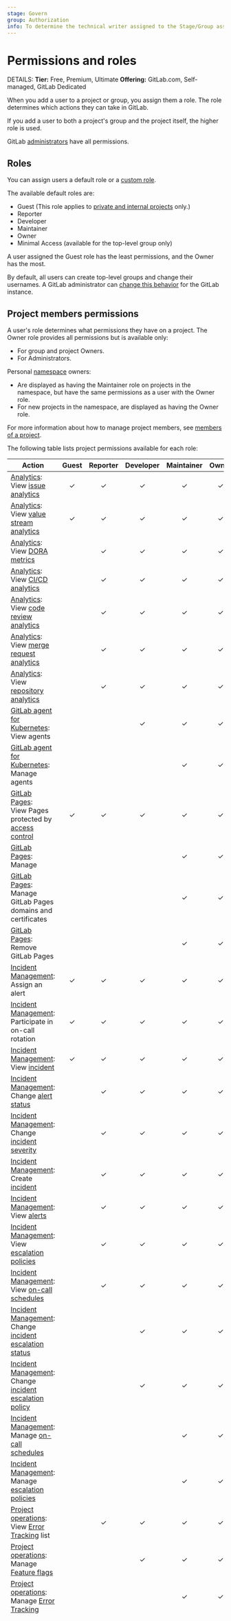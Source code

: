 ```yaml
---
stage: Govern
group: Authorization
info: To determine the technical writer assigned to the Stage/Group associated with this page, see https://handbook.gitlab.com/handbook/product/ux/technical-writing/#assignments
---
```


# Permissions and roles

DETAILS:
**Tier:** Free, Premium, Ultimate
**Offering:** GitLab.com, Self-managed, GitLab Dedicated

When you add a user to a project or group, you assign them a role.
The role determines which actions they can take in GitLab.

If you add a user to both a project's group and the
project itself, the higher role is used.

GitLab [administrators](../administration/index.md) have all permissions.

## Roles

You can assign users a default role or a [custom role](custom_roles.md).

The available default roles are:

- Guest (This role applies to [private and internal projects](../user/public_access.md) only.)
- Reporter
- Developer
- Maintainer
- Owner
- Minimal Access (available for the top-level group only)

A user assigned the Guest role has the least permissions,
and the Owner has the most.

By default, all users can create top-level groups and change their
usernames. A GitLab administrator can [change this behavior](../administration/user_settings.md)
for the GitLab instance.

## Project members permissions

A user's role determines what permissions they have on a project. The Owner role provides all permissions but is
available only:

- For group and project Owners.
- For Administrators.

Personal [namespace](namespace/index.md) owners:

- Are displayed as having the Maintainer role on projects in the namespace, but have the same permissions as a user with the Owner role.
- For new projects in the namespace, are displayed as having the Owner role.

For more information about how to manage project members, see
[members of a project](project/members/index.md).

The following table lists project permissions available for each role:

<!-- Keep these tables sorted: By category first, then by minimum role, then alphabetically by action. -->

| Action                                                                                                                                                                                       | Guest | Reporter | Developer | Maintainer | Owner | Notes |
|----------------------------------------------------------------------------------------------------------------------------------------------------------------------------------------------|:-----:|:--------:|:---------:|:----------:|:-----:|-------|
| [Analytics](analytics/index.md):<br>View [issue analytics](group/issues_analytics/index.md)                                                                                                  | ✓     | ✓        | ✓         | ✓          | ✓     |       |
| [Analytics](analytics/index.md):<br>View [value stream analytics](group/value_stream_analytics/index.md)                                                                                     | ✓     | ✓        | ✓         | ✓          | ✓     |       |
| [Analytics](analytics/index.md):<br>View [DORA metrics](analytics/ci_cd_analytics.md)                                                                                                        |       | ✓        | ✓         | ✓          | ✓     |       |
| [Analytics](analytics/index.md):<br>View [CI/CD analytics](analytics/ci_cd_analytics.md)                                                                                                     |       | ✓        | ✓         | ✓          | ✓     |       |
| [Analytics](analytics/index.md):<br>View [code review analytics](analytics/code_review_analytics.md)                                                                                         |       | ✓        | ✓         | ✓          | ✓     |       |
| [Analytics](analytics/index.md):<br>View [merge request analytics](analytics/merge_request_analytics.md)                                                                                     |       | ✓        | ✓         | ✓          | ✓     |       |
| [Analytics](analytics/index.md):<br>View [repository analytics](analytics/repository_analytics.md)                                                                                           |       | ✓        | ✓         | ✓          | ✓     |       |
| [GitLab agent for Kubernetes](clusters/agent/index.md):<br>View agents                                                                                                                       |       |          | ✓         | ✓          | ✓     |       |
| [GitLab agent for Kubernetes](clusters/agent/index.md):<br>Manage agents                                                                                                                     |       |          |           | ✓          | ✓     |       |
| [GitLab Pages](project/pages/index.md):<br>View Pages protected by [access control](project/pages/pages_access_control.md)                                                                   | ✓     | ✓        | ✓         | ✓          | ✓     |       |
| [GitLab Pages](project/pages/index.md):<br>Manage                                                                                                                                            |       |          |           | ✓          | ✓     |       |
| [GitLab Pages](project/pages/index.md):<br>Manage GitLab Pages domains and certificates                                                                                                      |       |          |           | ✓          | ✓     |       |
| [GitLab Pages](project/pages/index.md):<br>Remove GitLab Pages                                                                                                                               |       |          |           | ✓          | ✓     |       |
| [Incident Management](../operations/incident_management/index.md):<br>Assign an alert                                                                                                        | ✓     | ✓        | ✓         | ✓          | ✓     |       |
| [Incident Management](../operations/incident_management/index.md):<br>Participate in on-call rotation                                                                                        | ✓     | ✓        | ✓         | ✓          | ✓     |       |
| [Incident Management](../operations/incident_management/index.md):<br>View [incident](../operations/incident_management/incidents.md)                                                        | ✓     | ✓        | ✓         | ✓          | ✓     |       |
| [Incident Management](../operations/incident_management/index.md):<br>Change [alert status](../operations/incident_management/alerts.md#change-an-alerts-status)                             |       | ✓        | ✓         | ✓          | ✓     |       |
| [Incident Management](../operations/incident_management/index.md):<br>Change [incident severity](../operations/incident_management/manage_incidents.md#change-severity)                      |       | ✓        | ✓         | ✓          | ✓     |       |
| [Incident Management](../operations/incident_management/index.md):<br>Create [incident](../operations/incident_management/incidents.md)                                                      |       | ✓        | ✓         | ✓          | ✓     |       |
| [Incident Management](../operations/incident_management/index.md):<br>View [alerts](../operations/incident_management/alerts.md)                                                             |       | ✓        | ✓         | ✓          | ✓     |       |
| [Incident Management](../operations/incident_management/index.md):<br>View [escalation policies](../operations/incident_management/escalation_policies.md)                                   |       | ✓        | ✓         | ✓          | ✓     |       |
| [Incident Management](../operations/incident_management/index.md):<br>View [on-call schedules](../operations/incident_management/oncall_schedules.md)                                        |       | ✓        | ✓         | ✓          | ✓     |       |
| [Incident Management](../operations/incident_management/index.md):<br>Change [incident escalation status](../operations/incident_management/manage_incidents.md#change-status)               |       |          | ✓         | ✓          | ✓     |       |
| [Incident Management](../operations/incident_management/index.md):<br>Change [incident escalation policy](../operations/incident_management/manage_incidents.md#change-escalation-policy)    |       |          | ✓         | ✓          | ✓     |       |
| [Incident Management](../operations/incident_management/index.md):<br>Manage [on-call schedules](../operations/incident_management/oncall_schedules.md)                                      |       |          |           | ✓          | ✓     |       |
| [Incident Management](../operations/incident_management/index.md):<br>Manage [escalation policies](../operations/incident_management/escalation_policies.md)                                 |       |          |           | ✓          | ✓     |       |
| [Project operations](../operations/index.md):<br>View [Error Tracking](../operations/error_tracking.md) list                                                                                 |       | ✓        | ✓         | ✓          | ✓     |       |
| [Project operations](../operations/index.md):<br>Manage [Feature flags](../operations/feature_flags.md)                                                                                      |       |          | ✓         | ✓          | ✓     |       |
| [Project operations](../operations/index.md):<br>Manage [Error Tracking](../operations/error_tracking.md)                                                                                    |       |          |           | ✓          | ✓     |       |
| [Projects](project/index.md):<br>Download project                                                                                                                                            | ✓     | ✓        | ✓         | ✓          | ✓     | On self-managed GitLab instances, users with the Guest role are able to perform this action only on public and internal projects (not on private projects). [External users](../administration/external_users.md) must be given explicit access (at least the **Reporter** role) even if the project is internal. Users with the Guest role on GitLab.com are only able to perform this action on public projects because internal visibility is not available. |
| [Projects](project/index.md):<br>Leave comments                                                                                                                                              | ✓     | ✓        | ✓         | ✓          | ✓     |       |
| [Projects](project/index.md):<br>Reposition comments on images (posted by any user)                                                                                                          | ✓     | ✓        | ✓         | ✓          | ✓     | Applies only to comments on [Design Management](project/issues/design_management.md) designs. |
| [Projects](project/index.md):<br>View [Insights](project/insights/index.md)                                                                                                                  | ✓     | ✓        | ✓         | ✓          | ✓     |       |
| [Projects](project/index.md):<br>View [releases](project/releases/index.md)                                                                                                                  | ✓     | ✓        | ✓         | ✓          | ✓     | Guest users can access GitLab [**Releases**](project/releases/index.md) for downloading assets but are not allowed to download the source code nor see [repository information like commits and release evidence](project/releases/index.md#view-a-release-and-download-assets). |
| [Projects](project/index.md):<br>View [Requirements](project/requirements/index.md)                                                                                                          | ✓     | ✓        | ✓         | ✓          | ✓     |       |
| [Projects](project/index.md):<br>View [time tracking](project/time_tracking.md) reports                                                                                                      | ✓     | ✓        | ✓         | ✓          | ✓     | On self-managed GitLab instances, users with the Guest role are able to perform this action only on public and internal projects (not on private projects). [External users](../administration/external_users.md) must be given explicit access (at least the **Reporter** role) even if the project is internal. Users with the Guest role on GitLab.com are only able to perform this action on public projects because internal visibility is not available. |
| [Projects](project/index.md):<br>Create [snippets](snippets.md)                                                                                                                              |       | ✓        | ✓         | ✓          | ✓     |       |
| [Projects](project/index.md):<br>View [project traffic statistics](../api/project_statistics.md)                                                                                             |       | ✓        | ✓         | ✓          | ✓     |       |
| [Projects](project/index.md):<br>Create, edit, delete [releases](project/releases/index.md)                                                                                                  |       |          | ✓         | ✓          | ✓     | If the [tag is protected](project/protected_tags.md), this depends on the access given to Developers and Maintainers. |
| [Projects](project/index.md):<br>Enable [review apps](../ci/review_apps/index.md)                                                                                                            |       |          | ✓         | ✓          | ✓     |       |
| [Projects](project/index.md):<br>Add [deploy keys](project/deploy_keys/index.md)                                                                                                             |       |          |           | ✓          | ✓     |       |
| [Projects](project/index.md):<br>Add new [team members](project/members/index.md)                                                                                                            |       |          |           | ✓          | ✓     |       |
| [Projects](project/index.md):<br>Manage [team members](project/members/index.md)                                                                                                             |       |          |           | ✓          | ✓     | Maintainers cannot create, demote, or remove Owners, and they cannot promote users to the Owner role. They also cannot approve Owner role access requests. |
| [Projects](project/index.md):<br>Change [project features visibility](public_access.md) level                                                                                                |       |          |           | ✓          | ✓     | A Maintainer or Owner can't change project features visibility level if [project visibility](public_access.md) is set to private. |
| [Projects](project/index.md):<br>Configure [webhooks](project/integrations/webhooks.md)                                                                                                      |       |          |           | ✓          | ✓     |       |
| [Projects](project/index.md):<br>Edit comments (posted by any user)                                                                                                                          |       |          |           | ✓          | ✓     |       |
| [Projects](project/index.md):<br>Edit project badges                                                                                                                                         |       |          |           | ✓          | ✓     |       |
| [Projects](project/index.md):<br>Edit project settings                                                                                                                                       |       |          |           | ✓          | ✓     |       |
| [Projects](project/index.md):<br>[Export project](project/settings/import_export.md)                                                                                                         |       |          |           | ✓          | ✓     |       |
| [Projects](project/index.md):<br>Manage [project access tokens](project/settings/project_access_tokens.md)                                                                                   |       |          |           | ✓          | ✓     | For self-managed GitLab, project access tokens are available in all tiers. For GitLab.com, project access tokens are supported in the Premium and Ultimate tier (excluding [trial licenses](https://about.gitlab.com/free-trial/)). |
| [Projects](project/index.md):<br>Manage [Project Operations](../operations/index.md)                                                                                                         |       |          |           | ✓          | ✓     |       |
| [Projects](project/index.md):<br>Rename project                                                                                                                                              |       |          |           | ✓          | ✓     |       |
| [Projects](project/index.md):<br>Share (invite) projects with groups                                                                                                                         |       |          |           | ✓          | ✓     | When [Share Group Lock](group/access_and_permissions.md#prevent-a-project-from-being-shared-with-groups) is enabled the project can't be shared with other groups. It does not affect group with group sharing. |
| [Projects](project/index.md):<br>View 2FA status of members                                                                                                                                  |       |          |           | ✓          | ✓     |       |
| [Projects](project/index.md):<br>Archive project                                                                                                                                             |       |          |           |            | ✓     |       |
| [Projects](project/index.md):<br>Change project visibility level                                                                                                                             |       |          |           |            | ✓     |       |
| [Projects](project/index.md):<br>Delete project                                                                                                                                              |       |          |           |            | ✓     |       |
| [Projects](project/index.md):<br>Disable notification emails                                                                                                                                 |       |          |           |            | ✓     |       |
| [Projects](project/index.md):<br>Transfer project to another namespace                                                                                                                       |       |          |           |            | ✓     |       |
| [Projects](project/index.md): View [Usage Quotas](usage_quotas.md) page                                                                                                                      |       |          |           | ✓          | ✓     |       |
| [Requirements Management](project/requirements/index.md):<br>Archive / reopen                                                                                                                |       | ✓        | ✓         | ✓          | ✓     | Authors and assignees can archive and re-open even if they don't have the Reporter role. |
| [Requirements Management](project/requirements/index.md):<br>Create / edit                                                                                                                   |       | ✓        | ✓         | ✓          | ✓     | Authors and assignees can modify the title and description even if they don't have the Reporter role.|
| [Requirements Management](project/requirements/index.md):<br>Import / export                                                                                                                 |       | ✓        | ✓         | ✓          | ✓     |       |
| [Terraform](infrastructure/index.md):<br>Read Terraform state                                                                                                                                |       |          | ✓         | ✓          | ✓     |       |
| [Terraform](infrastructure/index.md):<br>Manage Terraform state                                                                                                                              |       |          |           | ✓          | ✓     |       |
| [Test cases](../ci/test_cases/index.md):<br>Archive                                                                                                                                          |       | ✓        | ✓         | ✓          | ✓     |       |
| [Test cases](../ci/test_cases/index.md):<br>Create                                                                                                                                           |       | ✓        | ✓         | ✓          | ✓     |       |
| [Test cases](../ci/test_cases/index.md):<br>Move                                                                                                                                             |       | ✓        | ✓         | ✓          | ✓     |       |
| [Test cases](../ci/test_cases/index.md):<br>Reopen                                                                                                                                           |       | ✓        | ✓         | ✓          | ✓     |       |

### Application Security

Project permissions for [application security](application_security/secure_your_application.md) features including dependency management, security analyzers, security policies, and vulnerability management.

| Action                                                                                                                             | Guest | Reporter | Developer | Maintainer | Owner | Notes |
|------------------------------------------------------------------------------------------------------------------------------------|:-----:|:--------:|:---------:|:----------:|:-----:|-------|
| View licenses in [dependency list](application_security/dependency_list/index.md)                                                  |       |          |     ✓     |     ✓      |   ✓   |       |
| View [dependency list](application_security/dependency_list/index.md)                                                              |       |          |     ✓     |     ✓      |   ✓   |       |
| View [vulnerability report](application_security/vulnerability_report/index.md)                                                    |       |          |     ✓     |     ✓      |   ✓   |       |
| View [security dashboard](application_security/security_dashboard/index.md)                                                        |       |          |     ✓     |     ✓      |   ✓   |       |
| [Create issue](application_security/vulnerabilities/index.md#create-a-gitlab-issue-for-a-vulnerability) from vulnerability finding |       |          |     ✓     |     ✓      |   ✓   |       |
| Manually [create a vulnerability](application_security/vulnerability_report/index.md#manually-add-a-vulnerability)                 |       |          |     ✓     |     ✓      |   ✓   |       |
| Create and run [on-demand DAST scans](application_security/dast/on-demand_scan.md)                                                 |       |          |     ✓     |     ✓      |   ✓   |       |
| Create, edit, delete [individual security policies](application_security/policies/index.md)                                        |       |          |     ✓     |     ✓      |   ✓   |       |
| Create a [CVE ID Request](application_security/cve_id_request.md)                                                                  |       |          |           |     ✓      |   ✓   |       |
| Change vulnerability status                                                                                                        |       |          |           |     ✓      |   ✓   | The `admin_vulnerability` permission was [removed](https://gitlab.com/gitlab-org/gitlab/-/issues/412693) from the Developer role in GitLab 17.0. |
| Create or assign [security policy project](application_security/policies/index.md)                                                 |       |          |           |            |   ✓   |       |
| Manage [security configurations](application_security/configuration/index.md)                                                      |       |          |           |            |   ✓   |       |

### Compliance

Project permissions for [compliance](compliance/index.md) features including compliance center, audit events, compliance frameworks, and licenses.

| Action                                                                                            | Guest | Reporter | Developer | Maintainer | Owner | Notes |
|---------------------------------------------------------------------------------------------------|:-----:|:--------:|:---------:|:----------:|:-----:|-------|
| View [allowed and denied licenses in MR](compliance/license_scanning_of_cyclonedx_files/index.md) |   ✓   |    ✓     |     ✓     |     ✓      |   ✓   | On self-managed GitLab instances, users with the Guest role are able to perform this action only on public and internal projects (not on private projects). [External users](../administration/external_users.md) must be have at least the Reporter role, even if the project is internal. Users with the Guest role on GitLab.com are able to perform this action only on public projects because internal visibility is not available. |
| View [audit events](../administration/audit_event_reports.md)                                     |       |          |     ✓     |     ✓      |   ✓   | Users can only view events based on their individual actions. |
| View licenses in [dependency list](application_security/dependency_list/index.md)                 |       |          |     ✓     |     ✓      |   ✓   |       |
| Create, edit, and delete license approval policies                                                |       |          |     ✓     |     ✓      |   ✓   |       |
| Manage [audit streams](compliance/audit_event_streaming.md)                                       |       |          |           |            |   ✓   |       |

### Machine learning model registry and experiments

Project permissions for [model registry](project/ml/model_registry/index.md) and [model experiments](project/ml/experiment_tracking/index.md).

| Action                                                                                            | Guest | Reporter | Developer | Maintainer | Owner | Notes |
|---------------------------------------------------------------------------------------------------|:-----:|:--------:|:---------:|:----------:|:-----:|-------|
| View [models and versions](project/ml/model_registry/index.md)                                    |       |     ✓    |     ✓     |     ✓      |   ✓   |       |
| Create, edit, and delete models, versions, and artifacts                                           |       |          |     ✓     |     ✓      |   ✓   |       |
| View [model experiments](project/ml/experiment_tracking/index.md)                                 |       |     ✓    |     ✓     |     ✓      |   ✓   |       |
| Create, edit, and delete experiments, candidates etc                                              |       |          |     ✓     |     ✓      |   ✓   |       |

### Project planning

Project permissions for [issues](project/issues/index.md):

| Action                                                                | Guest | Reporter | Developer | Maintainer | Owner | Notes |
|-----------------------------------------------------------------------|:-----:|:--------:|:---------:|:----------:|:-----:|-------|
| View issues                                                           |   ✓   |    ✓     |     ✓     |     ✓      |   ✓   |       |
| Create issues                                                         |   ✓   |    ✓     |     ✓     |     ✓      |   ✓   | Authors and assignees can modify the title and description even if they don't have the Reporter role. |
| View [confidential issues](project/issues/confidential_issues.md)     |       |    ✓     |     ✓     |     ✓      |   ✓   |       |
| Update metadata on issues                                             |       |    ✓     |     ✓     |     ✓      |   ✓   | Metadata includes labels, assignees, milestones, epics, weight, confidentiality, time tracking, and more.<br /><br />Guest users can only set metadata when creating an issue. They cannot change the metadata on existing issues. |
| Close / reopen issues                                                 |       |    ✓     |     ✓     |     ✓      |   ✓   | Authors and assignees can close and reopen issues even if they don't have the Reporter role. |
| Manage [design management](project/issues/design_management.md) files |       |    ✓     |     ✓     |     ✓      |   ✓   |       |
| Manage [issue boards](project/issue_board.md)                         |       |    ✓     |     ✓     |     ✓      |   ✓   |       |
| Manage [milestones](project/milestones/index.md)                      |       |    ✓     |     ✓     |     ✓      |   ✓   |       |
| Delete issues                                                         |       |          |           |            |   ✓   |       |

Project permissions for [tasks](tasks.md):

| Action            | Guest | Reporter | Developer | Maintainer | Owner | Notes |
|-------------------|:-----:|:--------:|:---------:|:----------:|:-----:|-------|
| View tasks        |   ✓   |    ✓     |     ✓     |     ✓      |   ✓   |       |
| Create tasks      |   ✓   |    ✓     |     ✓     |     ✓      |   ✓   | Guest users can create tasks for issues they authored. Authors and assignees can modify the title and description even if they don't have the Reporter role. |
| Add a linked item |   ✓   |    ✓     |     ✓     |     ✓      |   ✓   |       |
| Edit tasks        |       |    ✓     |     ✓     |     ✓      |   ✓   |       |
| Remove from issue |       |    ✓     |     ✓     |     ✓      |   ✓   |       |
| Delete tasks      |       |          |           |            |   ✓   | Authors of tasks can delete them even if they don't have the Owner role. |

Project permissions for [OKRs](okrs.md):

| Action                        | Guest | Reporter | Developer | Maintainer | Owner | Notes |
|-------------------------------|:-----:|:--------:|:---------:|:----------:|:-----:|-------|
| View OKRs                     |   ✓   |    ✓     |     ✓     |     ✓      |   ✓   |       |
| Create OKRs                   |   ✓   |    ✓     |     ✓     |     ✓      |   ✓   |       |
| Add a child OKR               |   ✓   |    ✓     |     ✓     |     ✓      |   ✓   |       |
| Add a linked item             |   ✓   |    ✓     |     ✓     |     ✓      |   ✓   |       |
| Edit OKRs                     |       |    ✓     |     ✓     |     ✓      |   ✓   |       |
| Change confidentiality in OKR |       |    ✓     |     ✓     |     ✓      |   ✓   |       |

Project permissions for [wikis](project/wiki/index.md):

| Action                     | Guest | Reporter | Developer | Maintainer | Owner | Notes |
|----------------------------|:-----:|:--------:|:---------:|:----------:|:-----:|-------|
| View wiki                  |   ✓   |    ✓     |     ✓     |     ✓      |   ✓   |       |
| Create and edit wiki pages |       |          |     ✓     |     ✓      |   ✓   |       |
| Delete wiki pages          |       |          |     ✓     |     ✓      |   ✓   |       |

### Packages and Registries

Project permissions for [container registry](../user/packages/index.md):

| Action                                    | Guest | Reporter | Developer | Maintainer | Owner | Notes |
|-------------------------------------------|:-----:|:--------:|:---------:|:----------:|:-----:|-------|
| Pull an image from the container registry |   ✓   |    ✓     |     ✓     |     ✓      |   ✓   | The ability to view the container registry and pull images is controlled by the [container registry's visibility permissions](packages/container_registry/index.md#container-registry-visibility-permissions). |
| Push an image to the container registry   |       |          |     ✓     |     ✓      |   ✓   |       |
| Delete a container registry image         |       |          |     ✓     |     ✓      |   ✓   |       |
| Manage cleanup policies                   |       |          |           |     ✓      |   ✓   |       |

Project permissions for [package registry](../user/packages/index.md):

| Action                                  | Guest | Reporter | Developer | Maintainer | Owner | Notes |
|-----------------------------------------|:-----:|:--------:|:---------:|:----------:|:-----:|-------|
| Pull a package                          |   ✓   |    ✓     |     ✓     |     ✓      |   ✓   | On self-managed GitLab instances, users with the Guest role are able to perform this action only on public and internal projects (not on private projects). [External users](../administration/external_users.md) must be given explicit access (at least the **Reporter** role) even if the project is internal. Users with the Guest role on GitLab.com are only able to perform this action on public projects because internal visibility is not available. |
| Publish a package                       |       |          |     ✓     |     ✓      |   ✓   |       |
| Delete a package                        |       |          |           |     ✓      |   ✓   |       |
| Delete a file associated with a package |       |          |           |     ✓      |   ✓   |       |

### Repository

Project permissions for [repository](project/repository/index.md) features including source code, branches, push rules, and more:

| Action                                                         | Guest | Reporter | Developer | Maintainer | Owner | Notes |
|----------------------------------------------------------------|:-----:|:--------:|:---------:|:----------:|:-----:|-------|
| View project code                                              |   ✓   |    ✓     |     ✓     |     ✓      |   ✓   | On self-managed GitLab instances, users with the Guest role are able to perform this action only on public and internal projects (not on private projects). [External users](../administration/external_users.md) must be given explicit access (at least the **Reporter** role) even if the project is internal. Users with the Guest role on GitLab.com are only able to perform this action on public projects because internal visibility is not available. In GitLab 15.9 and later, users with the Guest role and an Ultimate license can view private repository content if an administrator (on self-managed or GitLab Dedicated) or group owner (on GitLab.com) gives those users permission. The administrator or group owner can create a [custom role](custom_roles.md) through the API or UI and assign that role to the users. |
| Pull project code                                              |   ✓   |    ✓     |     ✓     |     ✓      |   ✓   | On self-managed GitLab instances, users with the Guest role are able to perform this action only on public and internal projects (not on private projects). [External users](../administration/external_users.md) must be given explicit access (at least the **Reporter** role) even if the project is internal. Users with the Guest role on GitLab.com are only able to perform this action on public projects because internal visibility is not available. |
| View a commit status                                           |       |    ✓     |     ✓     |     ✓      |   ✓   |       |
| Create or update commit status                                 |       |          |     ✓     |     ✓      |   ✓   | If the [branch is protected](project/protected_branches.md), this depends on the access given to Developers and Maintainers. |
| Create and delete [Git tags](project/repository/tags/index.md) |       |          |     ✓     |     ✓      |   ✓   |       |
| Create new [branches](project/repository/branches/index.md)    |       |          |     ✓     |     ✓      |   ✓   |       |
| Force push to non-protected branches                           |       |          |     ✓     |     ✓      |   ✓   |       |
| Push to non-protected branches                                 |       |          |     ✓     |     ✓      |   ✓   |       |
| Delete non-protected branches                                  |       |          |     ✓     |     ✓      |   ✓   |       |
| Manage [protected branches](project/protected_branches.md)     |       |          |           |     ✓      |   ✓   |       |
| Delete protected branches                                      |       |          |           |     ✓      |   ✓   |       |
| Manage [protected tags](project/protected_tags.md)             |       |          |           |     ✓      |   ✓   |       |
| Manage [push rules](project/repository/push_rules.md)          |       |          |           |     ✓      |   ✓   |       |
| Push to protected branches                                     |       |          |           |     ✓      |   ✓   | If the [branch is protected](project/protected_branches.md), this depends on the access given to Developers and Maintainers. |
| Remove fork relationship                                       |       |          |           |            |   ✓   |       |
| Force push to protected branches                               |       |          |           |            |       | Not allowed for Guest, Reporter, Developer, Maintainer, or Owner. See [protected branches](project/protected_branches.md#allow-force-push-on-a-protected-branch). |

Project permissions for [merge requests](project/merge_requests/index.md):

| Action                                                                                                       | Guest | Reporter | Developer | Maintainer | Owner | Notes |
|--------------------------------------------------------------------------------------------------------------|:-----:|:--------:|:---------:|:----------:|:-----:|-------|
| [View](project/merge_requests/index.md#view-merge-requests) a merge request                                  |   ✓   |    ✓     |     ✓     |     ✓      |   ✓   | On self-managed GitLab instances, users with the Guest role are able to perform this action only on public and internal projects (not on private projects). [External users](../administration/external_users.md) must be given explicit access (at least the **Reporter** role) even if the project is internal. Users with the Guest role on GitLab.com are only able to perform this action on public projects because internal visibility is not available. |
| [Create](project/merge_requests/creating_merge_requests.md) a merge request                                  |       |          |     ✓     |     ✓      |   ✓   | In projects that accept contributions from external members, users can create, edit, and close their own merge requests. |
| Update a merge request including assign, review, code suggestions, approve, labels, lock and resolve threads |       |          |     ✓     |     ✓      |   ✓   | For information on eligible approvers for merge requests, see [Eligible approvers](project/merge_requests/approvals/rules.md#eligible-approvers). |
| Manage [merge request settings](project/merge_requests/approvals/settings.md)                                |       |          |           |     ✓      |   ✓   |       |
| Manage [merge request approval rules](project/merge_requests/approvals/rules.md)                             |       |          |           |     ✓      |   ✓   |       |
| Delete merge request                                                                                         |       |          |           |            |   ✓   |       |

### GitLab CI/CD permissions

[GitLab CI/CD](../ci/index.md) permissions for some roles can be modified by these settings:

- [Public pipelines](../ci/pipelines/settings.md#change-which-users-can-view-your-pipelines):
  When set to public, gives access to certain CI/CD features to *Guest* project members.
- [Pipeline visibility](../ci/pipelines/settings.md#change-pipeline-visibility-for-non-project-members-in-public-projects):
  When set to **Everyone with Access**, gives access to certain CI/CD "view" features to *non-project* members.

Project Owners can do any listed action, and also can delete pipelines:

| Action                                                                                                                         | Non-member | Guest | Reporter | Developer | Maintainer | Notes |
|--------------------------------------------------------------------------------------------------------------------------------|:----------:|:-----:|:--------:|:---------:|:----------:|-------|
| See that artifacts exist                                                                                                       |     ✓      |   ✓   |    ✓     |     ✓     |     ✓      | Non-members and guests: Only if the project is public. |
| View a list of jobs                                                                                                            |     ✓      |   ✓   |    ✓     |     ✓     |     ✓      | Non-members: Only if the project is public and **Public pipelines** is enabled in **Project Settings > CI/CD**.<br>Guests: Only if **Public pipelines** is enabled in **Project Settings > CI/CD**. |
| View and download artifacts                                                                                                    |     ✓      |   ✓   |    ✓     |     ✓     |     ✓      | Non-members: Only if the project is public, **Public pipelines** is enabled in **Project Settings > CI/CD**, and [`artifacts:public: false`](../ci/yaml/index.md#artifactspublic) is not set on the job.<br>Guests: Only if **Public pipelines** is enabled in **Project Settings > CI/CD** and `artifacts:public: false` is not set on the job.<br>Reporters: Only if `artifacts:public: false` is not set on the job. |
| View [environments](../ci/environments/index.md)                                                                               |     ✓      |   ✓   |    ✓     |     ✓     |     ✓      | Non-members and guests: Only if the project is public. |
| View job logs and job details page                                                                                             |     ✓      |   ✓   |    ✓     |     ✓     |     ✓      | Non-members: Only if the project is public and **Public pipelines** is enabled in **Project Settings > CI/CD**.<br>Guests: Only if **Public pipelines** is enabled in **Project Settings > CI/CD**. |
| View pipelines and pipeline details pages                                                                                      |     ✓      |   ✓   |    ✓     |     ✓     |     ✓      | Non-members: Only if the project is public and **Public pipelines** is enabled in **Project Settings > CI/CD**.<br>Guests: Only if **Public pipelines** is enabled in **Project Settings > CI/CD**. |
| View pipelines tab in MR                                                                                                       |     ✓      |   ✓   |    ✓     |     ✓     |     ✓      | Non-members and guests: Only if the project is public. |
| [View vulnerabilities in a pipeline](application_security/vulnerability_report/pipeline.md#view-vulnerabilities-in-a-pipeline) |            |   ✓   |    ✓     |     ✓     |     ✓      | Guests: Only if **Public pipelines** is enabled in **Project Settings > CI/CD**. |
| Run deployment job for a protected environment                                                                                 |            |       |    ✓     |     ✓     |     ✓      | Reporters: Only if the user is [part of a group with access to the protected environment](../ci/environments/protected_environments.md#deployment-only-access-to-protected-environments).<br>Developers and maintainers: Only if the user is [allowed to deploy to the protected branch](../ci/environments/protected_environments.md#protecting-environments). |
| View and download project [Secure Files](../api/secure_files.md)                                                               |            |       |          |     ✓     |     ✓      |       |
| Retry jobs                                                                                                                     |            |       |          |     ✓     |     ✓      |       |
| Cancel jobs                                                                                                                    |            |       |          |     ✓     |     ✓      | Cancellation permissions can be [restricted in the pipeline settings](../ci/pipelines/settings.md#restrict-roles-that-can-cancel-pipelines-or-jobs). |
| Create new [environments](../ci/environments/index.md)                                                                         |            |       |          |     ✓     |     ✓      |       |
| Delete job logs or job artifacts                                                                                               |            |       |          |     ✓     |     ✓      | Developers: Only if the job was triggered by the user and runs for a non-protected branch. |
| Run CI/CD pipeline                                                                                                             |            |       |          |     ✓     |     ✓      |       |
| Run CI/CD job                                                                                                                  |            |       |          |     ✓     |     ✓      |       |
| Run CI/CD pipeline for a protected branch                                                                                      |            |       |          |     ✓     |     ✓      | Developers and maintainers: Only if the user is [allowed to merge or push to the protected branch](../ci/pipelines/index.md#pipeline-security-on-protected-branches). |
| Stop [environments](../ci/environments/index.md)                                                                               |            |       |          |     ✓     |     ✓      |       |
| View a job with [debug logging](../ci/variables/index.md#enable-debug-logging)                                                 |            |       |          |     ✓     |     ✓      |       |
| Use pipeline editor                                                                                                            |            |       |          |     ✓     |     ✓      |       |
| Run [interactive web terminals](../ci/interactive_web_terminal/index.md)                                                       |            |       |          |     ✓     |     ✓      |       |
| Add project runners to project                                                                                                 |            |       |          |           |     ✓      |       |
| Clear runner caches manually                                                                                                   |            |       |          |           |     ✓      |       |
| Enable instance runners in project                                                                                             |            |       |          |           |     ✓      |       |
| Manage CI/CD settings                                                                                                          |            |       |          |           |     ✓      |       |
| Manage job triggers                                                                                                            |            |       |          |           |     ✓      |       |
| Manage project CI/CD variables                                                                                                 |            |       |          |           |     ✓      |       |
| Manage project [Secure Files](../api/secure_files.md)                                                                          |            |       |          |           |     ✓      |       |
| Use [environment terminals](../ci/environments/index.md#web-terminals-deprecated)                                              |            |       |          |           |     ✓      |       |

#### Job permissions

This table shows granted privileges for jobs triggered by specific roles.

Project Owners can do any listed action, but no users can push source and LFS together.
Guest users and members with the Reporter role cannot do any of these actions.

| Action                                       | Developer | Maintainer | Notes |
|----------------------------------------------|:---------:|:----------:|-------|
| Clone source and LFS from current project    |     ✓     |     ✓      |       |
| Clone source and LFS from public projects    |     ✓     |     ✓      |       |
| Clone source and LFS from internal projects  |     ✓     |     ✓      | Developers and Maintainers: Only if the triggering user is not an external user. |
| Clone source and LFS from private projects   |     ✓     |     ✓      | Only if the triggering user is a member of the project. See also [Usage of private Docker images with `if-not-present` pull policy](https://docs.gitlab.com/runner/security/index.html#usage-of-private-docker-images-with-if-not-present-pull-policy). |
| Pull container images from current project   |     ✓     |     ✓      |       |
| Pull container images from public projects   |     ✓     |     ✓      |       |
| Pull container images from internal projects |     ✓     |     ✓      | Developers and Maintainers: Only if the triggering user is not an external user. |
| Pull container images from private projects  |     ✓     |     ✓      | Only if the triggering user is a member of the project. See also [Usage of private Docker images with `if-not-present` pull policy](https://docs.gitlab.com/runner/security/index.html#usage-of-private-docker-images-with-if-not-present-pull-policy). |
| Push container images to current project     |     ✓     |     ✓      | You cannot push container images to other projects. |

### GitLab Duo

Project permissions for [GitLab Duo](gitlab_duo/index.md):

| Action                                                                                                      | Non-member | Guest | Reporter | Developer | Maintainer | Owner | Notes |
|-------------------------------------------------------------------------------------------------------------|------------|-------|----------|-----------|------------|-------|-------|
| <br>Configure [Duo feature availability](gitlab_duo/turn_on_off.md#turn-off-for-a-project)                        |            |       |          |           | ✓           | ✓     |      |
| <br>Use Duo features                                                                                        |            | ✓     | ✓        | ✓         | ✓          | ✓     | Code Suggestions requires a [user being assigned a seat to gain access to a Duo add-on](../subscriptions/subscription-add-ons.md#assign-gitlab-duo-pro-seats).     |

## Group members permissions

Any user can remove themselves from a group, unless they are the last Owner of
the group.

The following table lists group permissions available for each role:

<!-- Keep these tables sorted: By category first, then by minimum role, then alphabetically by action. -->

| Action                                                                                  | Guest | Reporter | Developer | Maintainer | Owner | Notes |
|-----------------------------------------------------------------------------------------|-------|----------|-----------|------------|-------|-------|
| Browse group                                                                            | ✓     | ✓        | ✓         | ✓          | ✓     |       |
| View [Insights](project/insights/index.md)                                              | ✓     | ✓        | ✓         | ✓          | ✓     |       |
| View [Insights](project/insights/index.md) charts                                       | ✓     | ✓        | ✓         | ✓          | ✓     |       |
| View [Issue analytics](group/issues_analytics/index.md)                                 | ✓     | ✓        | ✓         | ✓          | ✓     |       |
| View Contribution analytics                                                             | ✓     | ✓        | ✓         | ✓          | ✓     |       |
| View value stream analytics                                                             | ✓     | ✓        | ✓         | ✓          | ✓     |       |
| View [Group DevOps Adoption](group/devops_adoption/index.md)                            |       | ✓        | ✓         | ✓          | ✓     |       |
| View [Productivity analytics](analytics/productivity_analytics.md)                      |       | ✓        | ✓         | ✓          | ✓     |       |
| View metrics dashboard annotations                                                      |       | ✓        | ✓         | ✓          | ✓     |       |
| Create project in group                                                                 |       |          | ✓         | ✓          | ✓     | Developers, Maintainers and Owners: Only if the project creation role is set at the [instance level](../administration/settings/visibility_and_access_controls.md#define-which-roles-can-create-projects) or the [group level](group/index.md#specify-who-can-add-projects-to-a-group).<br><br>Developers: Developers can push commits to the default branch of a new project only if the [default branch protection](group/manage.md#change-the-default-branch-protection-of-a-group) is set to "Partially protected" or "Not protected". |
| Create/edit/delete metrics dashboard annotations                                        |       |          | ✓         | ✓          | ✓     |       |
| View group audit events                                                                 |       |          | ✓         | ✓          | ✓     | Developers and Maintainers can only view events based on their individual actions. |
| Create subgroup                                                                         |       |          |           | ✓          | ✓     | Maintainers: Only if users with the Maintainer role [can create subgroups](group/subgroups/index.md#change-who-can-create-subgroups). |
| Edit [epic](group/epics/index.md) comments (posted by any user)                         |       |          |           | ✓          | ✓     |       |
| Fork project into a group                                                               |       |          |           | ✓          | ✓     |       |
| View group runners                                                                      |       |          |           | ✓          | ✓     |       |
| View/manage group-level Kubernetes cluster                                              |       |          |           | ✓          | ✓     |       |
| Change group visibility level                                                           |       |          |           |            | ✓     |       |
| Create and manage compliance frameworks                                                 |       |          |           |            | ✓     |       |
| Create/Delete [group access tokens](group/settings/group_access_tokens.md)              |       |          |           |            | ✓     |       |
| Delete group                                                                            |       |          |           |            | ✓     |       |
| Disable notification emails                                                             |       |          |           |            | ✓     |       |
| Edit [SAML SSO](group/saml_sso/index.md)                                                |       |          |           |            | ✓     | Does not apply to subgroups |
| Edit group settings                                                                     |       |          |           |            | ✓     |       |
| Configure project templates                                                             |       |          |           |            | ✓     |       |
| Filter members by 2FA status                                                            |       |          |           |            | ✓     |       |
| Manage [subscriptions, and purchase storage and compute minutes](../subscriptions/gitlab_com/index.md) |    |    |     |            | ✓     |       |
| Manage group level CI/CD variables                                                      |       |          |           |            | ✓     |       |
| Manage group members                                                                    |       |          |           |            | ✓     |       |
| Manage group runners                                                                    |       |          |           |            | ✓     |       |
| Manage group-level custom roles                                                         |       |          |           |            | ✓     |       |
| [Migrate groups](group/import/index.md)                                                 |       |          |           |            | ✓     |       |
| Purge the dependency proxy for a group                                                  |       |          |           |            | ✓     |       |
| Share (invite) groups with groups                                                       |       |          |           |            | ✓     |       |
| View [Billing](../subscriptions/gitlab_com/index.md#view-your-gitlabcom-subscription)   |       |          |           |            | ✓     | Does not apply to subgroups |
| View 2FA status of members                                                              |       |          |           |            | ✓     |       |
| View group [Usage Quotas](usage_quotas.md) page                                         |       |          |           |            | ✓     | Does not apply to subgroups |
| Map or unmap workspace cluster agents to and from a group                               |       |          |           |            | ✓     |       |
| View workspace cluster agents mapped to a group                                         |       |          |           | ✓          | ✓     |       |

### Application Security

Group permissions for [Application Security](application_security/secure_your_application.md) features including dependency management, security analyzers, security policies, and vulnerability management.

| Action                                                                             | Guest | Reporter | Developer | Maintainer | Owner | Notes |
|------------------------------------------------------------------------------------|:-----:|:--------:|:---------:|:----------:|:-----:|-------|
| View [dependency list](application_security/dependency_list/index.md)              |       |          |     ✓     |     ✓      |   ✓   |       |
| View [vulnerability report](application_security/vulnerability_report/index.md)    |       |          |     ✓     |     ✓      |   ✓   |       |
| View [security dashboard](application_security/security_dashboard/index.md)        |       |          |     ✓     |     ✓      |   ✓   |       |
| Create or assign [security policy project](application_security/policies/index.md) |       |          |           |            |   ✓   |       |

### Compliance

Groups permissions for [compliance](compliance/index.md) features including compliance center, audit events, compliance frameworks, and licenses.

| Action                                                                                | Guest | Reporter | Developer | Maintainer | Owner | Notes |
|---------------------------------------------------------------------------------------|:-----:|:--------:|:---------:|:----------:|:-----:|-------|
| View [audit events](../administration/audit_event_reports.md)                         |       |          |     ✓     |     ✓      |   ✓   | Users can view only events based on their individual actions. |
| View licenses in the [dependency list](application_security/dependency_list/index.md) |       |          |     ✓     |     ✓      |   ✓   |       |
| Manage [audit streams](compliance/audit_event_streaming.md)                           |       |          |           |            |   ✓   |       |
| View the [compliance center](compliance/compliance_center/index.md)                   |       |          |           |            |   ✓   |       |
| Manage [compliance frameworks](group/compliance_frameworks.md)                        |       |          |           |            |   ✓   |       |
| Assign [compliance frameworks](group/compliance_frameworks.md) to projects            |       |          |           |            |   ✓   |       |

### Project planning

Group permissions for project planning features including iterations, milestones, and labels:

| Action                  | Guest | Reporter | Developer | Maintainer | Owner | Notes |
|-------------------------|:-----:|:--------:|:---------:|:----------:|:-----:|-------|
| Manage group labels     |       |    ✓     |     ✓     |     ✓      |   ✓   |       |
| Manage group milestones |       |    ✓     |     ✓     |     ✓      |   ✓   |       |
| Manage iterations       |       |    ✓     |     ✓     |     ✓      |   ✓   |       |

Group permisisons for [epics](group/epics/index.md):

| Action                                                                        | Guest | Reporter | Developer | Maintainer | Owner | Notes |
|:------------------------------------------------------------------------------|:------|:---------|:----------|:-----------|:------|:------|
| View epic                                                                     | ✓     | ✓        | ✓         | ✓          | ✓     |       |
| Add an issue to an [epic](group/epics/index.md)                               | ✓     | ✓        | ✓         | ✓          | ✓     | You must have permission to [view the epic](group/epics/manage_epics.md#who-can-view-an-epic) and edit the issue. |
| Add/remove [child epics](group/epics/manage_epics.md#multi-level-child-epics) | ✓     | ✓        | ✓         | ✓          | ✓     | You must have permission to [view](group/epics/manage_epics.md#who-can-view-an-epic) the parent and child epics. |
| Create epic                                                                   |       | ✓        | ✓         | ✓          | ✓     |       |
| Edit epic                                                                     |       | ✓        | ✓         | ✓          | ✓     |       |
| Manage [epic boards](group/epics/epic_boards.md)                              |       | ✓        | ✓         | ✓          | ✓     |       |
| Delete epic                                                                   |       |          |           |            | ✓     |       |

Group permissions for [wikis](project/wiki/group.md):

| Action                           | Guest | Reporter | Developer | Maintainer | Owner | Notes |
|----------------------------------|:-----:|:--------:|:---------:|:----------:|:-----:|-------|
| View group wiki                  |   ✓   |    ✓     |     ✓     |     ✓      |   ✓   | Guests: In addition, if your group is public or internal, all users who can see the group can also see group wiki pages. |
| Create and edit group wiki pages |       |          |     ✓     |     ✓      |   ✓   |       |
| Delete group wiki pages          |       |          |     ✓     |     ✓      |   ✓   |       |

### Packages and Registries

Group permissions for [container registry](../user/packages/index.md):

| Action                                            | Guest | Reporter | Developer | Maintainer | Owner | Notes |
|---------------------------------------------------|:-----:|:--------:|:---------:|:----------:|:-----:|-------|
| Pull a container registry image                   |   ✓   |    ✓     |     ✓     |     ✓      |   ✓   | Guests can only view events based on their individual actions. |
| Pull a container image using the dependency proxy |   ✓   |    ✓     |     ✓     |     ✓      |   ✓   |       |
| Delete a container registry image                 |       |          |     ✓     |     ✓      |   ✓   |       |

Group permissions for [package registry](../user/packages/index.md):

| Action                                    | Guest | Reporter | Developer | Maintainer | Owner | Notes |
|-------------------------------------------|:-----:|:--------:|:---------:|:----------:|:-----:|-------|
| Pull packages                             |       |    ✓     |     ✓     |     ✓      |   ✓   |       |
| Publish packages                          |       |          |     ✓     |     ✓      |   ✓   |       |
| Delete packages                           |       |          |           |     ✓      |   ✓   |       |
| Manage package settings                   |       |          |           |            |   ✓   |       |
| Manage dependency proxy cleanup policies  |       |          |           |            |   ✓   |       |
| Purge the dependency proxy for a group    |       |          |           |            |   ✓   |       |
| Enable/disable a dependency proxy         |       |          |           |            |   ✓   |       |
| Enable/disable package request forwarding |       |          |           |            |   ✓   |       |

### Repository

Group permissions for [repository](project/repository/index.md) features including merge requests, push rules, and deploy tokens.

| Action                                                                                 | Guest | Reporter | Developer | Maintainer | Owner | Notes |
|----------------------------------------------------------------------------------------|:-----:|:--------:|:---------:|:----------:|:-----:|-------|
| Manage [merge request settings](group/manage.md#group-merge-request-approval-settings) |       |          |           |            |   ✓   |       |
| Manage [push rules](group/access_and_permissions.md#group-push-rules)                  |       |          |           |            |   ✓   |       |
| Manage [deploy tokens](project/deploy_tokens/index.md)                                 |       |          |           |            |   ✓   |       |

### Subgroup permissions

When you add a member to a subgroup, they inherit the membership and
permission level from the parent groups. This model allows access to
nested groups if you have membership in one of its parents.

For more information, see
[subgroup memberships](group/subgroups/index.md#subgroup-membership).

### GitLab Duo

Group permissions for [GitLab Duo](../user/gitlab_duo/index.md):

| Action                                                                                                      | Non-member | Guest | Reporter | Developer | Maintainer | Owner | Notes |
|-------------------------------------------------------------------------------------------------------------|------------|-------|----------|-----------|------------|-------|-------|
| <br>Purchase [Duo seats](../subscriptions/subscription-add-ons.md#purchase-additional-gitlab-duo-pro-seats) |            |       |          |           |            | ✓     |       |
| <br>Configure [Duo feature availability](gitlab_duo/turn_on_off.md#turn-off-for-a-group)                          |            |       |          |           | ✓         | ✓     |       |
| <br>Configure [self-hosted models](../administration/self_hosted_models/configure_duo_features.md)          |            |       |          |           |            | ✓     |       |
| <br>Enable [beta and experimental features](gitlab_duo/turn_on_off.md#turn-on-beta-and-experimental-features)   |            |       |          |           |            | ✓     |       |
| <br>Use Duo features                                                                                        |            |       | ✓        | ✓         | ✓          | ✓     | Requires [user being assigned a seat to gain access to a Duo add-on](../subscriptions/subscription-add-ons.md#assign-gitlab-duo-pro-seats).     |

## Users with Minimal Access

DETAILS:
**Tier:** Premium, Ultimate
**Offering:** GitLab.com, Self-managed, GitLab Dedicated

> - Support for inviting users with Minimal Access role [introduced](https://gitlab.com/gitlab-org/gitlab/-/merge_requests/106438) in GitLab 15.9.

Users with the Minimal Access role do not:

- Automatically have access to projects and subgroups in that root group.
- Count as licensed seats on self-managed Ultimate subscriptions or any GitLab.com subscriptions, provided the user has no other role anywhere in the instance or in the GitLab.com namespace.

Owners must explicitly add these users to the specific subgroups and
projects.

You can use the Minimal Access role with [SAML SSO for GitLab.com groups](group/saml_sso/index.md)
to control access to groups and projects in the group hierarchy. You can set the default role to 
Minimal Access for members automatically added to the root group through SSO.

1. On the left sidebar, select **Search or go to** and find your group.
1. Select **Settings > SAML SSO**.
1. From the **Default membership role** dropdown list, select **Minimal Access**.
1. Select **Save changes**.

### Minimal access users receive 404 errors

Because of an [outstanding issue](https://gitlab.com/gitlab-org/gitlab/-/issues/267996), when a user with the Minimal Access role:

- Signs in with standard web authentication, they receive a `404` error when accessing the parent group.
- Signs in with Group SSO, they receive a `404` error immediately because they are redirected to the parent group page.

To work around the issue, give these users the Guest role or higher to any project or subgroup in the parent group. Guest users consume a license seat in the Premium tier but do not in the Ultimate tier.

## Related topics

- [Custom roles](custom_roles.md)
- [The GitLab principles behind permissions](https://handbook.gitlab.com/handbook/product/gitlab-the-product/#permissions-in-gitlab)
- [Members](project/members/index.md)
- Customize permissions on [protected branches](project/protected_branches.md)
- [LDAP user permissions](group/access_and_permissions.md#manage-group-memberships-via-ldap)
- [Value stream analytics permissions](group/value_stream_analytics/index.md#access-permissions-for-value-stream-analytics)
- [Project aliases](../user/project/working_with_projects.md#project-aliases)
- [Auditor users](../administration/auditor_users.md)
- [Confidential issues](project/issues/confidential_issues.md)
- [Container registry permissions](packages/container_registry/index.md#container-registry-visibility-permissions)
- [Release permissions](project/releases/index.md#release-permissions)
- [Read-only namespaces](../user/read_only_namespaces.md)
